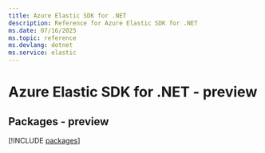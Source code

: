 ```yaml
---
title: Azure Elastic SDK for .NET
description: Reference for Azure Elastic SDK for .NET
ms.date: 07/16/2025
ms.topic: reference
ms.devlang: dotnet
ms.service: elastic
---
```

# Azure Elastic SDK for .NET - preview
## Packages - preview
[!INCLUDE [packages](elastic-index.md)]